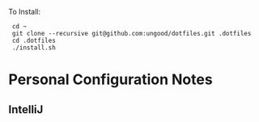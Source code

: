 To Install:

```
 cd ~
 git clone --recursive git@github.com:ungood/dotfiles.git .dotfiles
 cd .dotfiles
 ./install.sh
```

# Personal Configuration Notes

## IntelliJ
